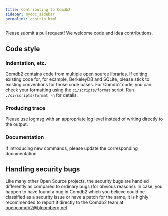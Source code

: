 ```yaml
---
title: Contributing to Comdb2
sidebar: mydoc_sidebar
permalink: contrib.html
---
```


Please submit a pull request!  We welcome code and idea contributions.

## Code style

### Indentation, etc.

Comdb2 contains code from multiple open source libraries. If editing existing code for, for example, BerkeleyDB and
SQLite, please stick to existing conventions for those code bases. For Comdb2 code, you can check your formatting
using the `ci/scripts/format` script. Run `./ci/scripts/format -h` for details.

### Producing trace

Please use logmsg with an [appropriate log level](op.html#logmsg-level) instead of writing directly to the output.

### Documentation

If introducing new commands, please update the corresponding documentation.

## Handling security bugs

Like many other Open Source projects, the security bugs are handled differently
as compared to ordinary bugs (for obvious reasons). In case, you happen to have
found a bug in Comdb2 which you believe could be classified as a security issue
or have a patch for the same, it is highly recommended to report it directly to
the Comdb2 team at [opencomdb2@bloomberg.net](mailto:opencomdb2@bloomberg.net).
